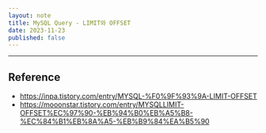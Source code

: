 ```yaml
---
layout: note
title: MySQL Query - LIMIT와 OFFSET
date: 2023-11-23
published: false
---
```







---


## Reference

- <https://inpa.tistory.com/entry/MYSQL-%F0%9F%93%9A-LIMIT-OFFSET>
- <https://mooonstar.tistory.com/entry/MYSQLLIMIT-OFFSET%EC%97%90-%EB%94%B0%EB%A5%B8-%EC%84%B1%EB%8A%A5-%EB%B9%84%EA%B5%90>
